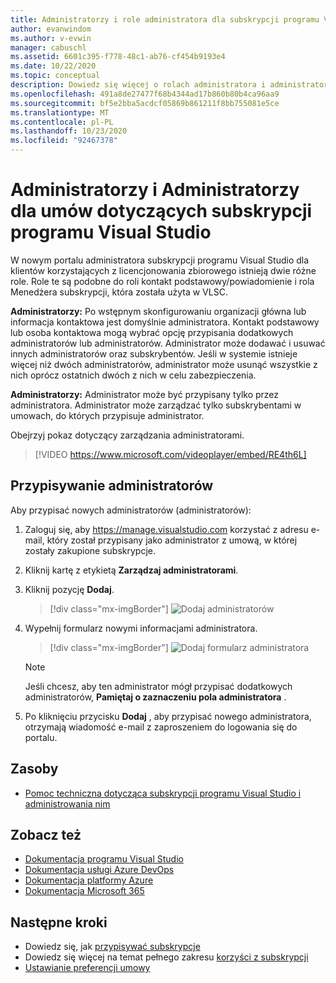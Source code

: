 ```yaml
---
title: Administratorzy i role administratora dla subskrypcji programu Visual Studio
author: evanwindom
ms.author: v-evwin
manager: cabuschl
ms.assetid: 6601c395-f778-48c1-ab76-cf454b9193e4
ms.date: 10/22/2020
ms.topic: conceptual
description: Dowiedz się więcej o rolach administratora i administratora oraz o sposobach przypisywania administratorów.
ms.openlocfilehash: 491a8de27477f68b4344ad17b860b80b4ca96aa9
ms.sourcegitcommit: bf5e2bba5acdcf05869b861211f8bb755081e5ce
ms.translationtype: MT
ms.contentlocale: pl-PL
ms.lasthandoff: 10/23/2020
ms.locfileid: "92467378"
---
```

# <a name="super-admins-and-admins-for-visual-studio-subscription-agreements"></a>Administratorzy i Administratorzy dla umów dotyczących subskrypcji programu Visual Studio

W nowym portalu administratora subskrypcji programu Visual Studio dla klientów korzystających z licencjonowania zbiorowego istnieją dwie różne role. Role te są podobne do roli kontakt podstawowy/powiadomienie i rola Menedżera subskrypcji, która została użyta w VLSC.

**Administratorzy:** Po wstępnym skonfigurowaniu organizacji główna lub informacja kontaktowa jest domyślnie administratora. Kontakt podstawowy lub osoba kontaktowa mogą wybrać opcję przypisania dodatkowych administratorów lub administratorów. Administrator może dodawać i usuwać innych administratorów oraz subskrybentów. Jeśli w systemie istnieje więcej niż dwóch administratorów, administrator może usunąć wszystkie z nich oprócz ostatnich dwóch z nich w celu zabezpieczenia.

**Administratorzy:** Administrator może być przypisany tylko przez administratora. Administrator może zarządzać tylko subskrybentami w umowach, do których przypisuje administrator.

Obejrzyj pokaz dotyczący zarządzania administratorami. 
> [!VIDEO https://www.microsoft.com/videoplayer/embed/RE4th6L]

## <a name="assigning-admins"></a>Przypisywanie administratorów
Aby przypisać nowych administratorów (administratorów):
1. Zaloguj się, aby https://manage.visualstudio.com korzystać z adresu e-mail, który został przypisany jako administrator z umową, w której zostały zakupione subskrypcje.
2. Kliknij kartę z etykietą **Zarządzaj administratorami**.
3. Kliknij pozycję **Dodaj**.
   > [!div class="mx-imgBorder"]
   > ![Dodaj administratorów](_img/admin-roles/add-admins.png "Kliknij blok zarządzanie administratorami, a następnie kliknij przycisk Dodaj, aby przypisać nowych administratorów.")
4. Wypełnij formularz nowymi informacjami administratora.  
   > [!div class="mx-imgBorder"]
   > ![Dodaj formularz administratora](_img/admin-roles/add-form.png "Wprowadź informacje dotyczące logowania dla nowego administratora i zdecyduj, czy chcesz je utworzyć administratora.  Następnie kliknij przycisk Dodaj.")

   > [!NOTE]
   > Jeśli chcesz, aby ten administrator mógł przypisać dodatkowych administratorów, **Pamiętaj o zaznaczeniu pola administratora** .

5. Po kliknięciu przycisku **Dodaj** , aby przypisać nowego administratora, otrzymają wiadomość e-mail z zaproszeniem do logowania się do portalu.  

## <a name="resources"></a>Zasoby
- [Pomoc techniczna dotycząca subskrypcji programu Visual Studio i administrowania nim](https://visualstudio.microsoft.com/support/support-overview-vs)

## <a name="see-also"></a>Zobacz też
- [Dokumentacja programu Visual Studio](/visualstudio/)
- [Dokumentacja usługi Azure DevOps](/azure/devops/)
- [Dokumentacja platformy Azure](/azure/)
- [Dokumentacja Microsoft 365](/microsoft-365/)


## <a name="next-steps"></a>Następne kroki
- Dowiedz się, jak [przypisywać subskrypcje](assign-license.md)
- Dowiedz się więcej na temat pełnego zakresu [korzyści z subskrypcji](https://visualstudio.microsoft.com/vs/benefits/)
- [Ustawianie preferencji umowy](admin-prefs.md)